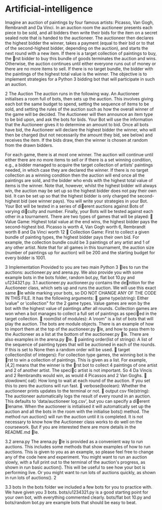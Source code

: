 # Artificial-intelligence

Imagine an auction of paintings by four famous artists: Picasso, Van Gogh, Rembrandt and Da Vinci. In an
auction room the auctioneer presents each piece to be sold, and all bidders then write their bids for the item
on a secret sealed note that is handed to the auctioneer. The auctioneer then declares the highest bidder the
winner, takes a payment (equal to their bid or to that of the second-highest bidder, depending on the auction),
and starts the next round with a new item. If there is a target collection of paintings to buy, the rst bidder
to buy this bundle of goods terminates the auction and wins. Otherwise, the auction continues until either
everyone runs out of money or there are no more items to sell. If there is no target bundle, the bidder with the
paintings of the highest total value is the winner.
The objective is to implement strategies for a Python 3 bidding bot that will participate in such an auction.

2 The Auction
The auction runs in the following way. An Auctioneer initialises a room full of bots, then sets up the auction.
This involves giving each bot the same budget to spend, setting the sequence of items to be sold, and setting
the rules of the auction such as how the overall winner of the game will be decided.
The Auctioneer will then announce an item type to be bid upon, and ask the bots for bids. Your Bot will
use the information that the Auctioneer gives it to determine an amount to bid. Once all bots have bid, the
Auctioneer will declare the highest bidder the winner, who will then be charged (but not necessarily the amount
they bid, see below) and receives the item. If the bids draw, then the winner is chosen at random from the
drawn bidders.

For each game, there is at most one winner. The auction will continue until either there are no more items to sell
or if there is a set winning condition, e.g., a bidder managed to acquire the target collection of artists' paintings
needed, in which case they are declared the winner. If there is no target collection as a winning condition then
the auction will end once all the paintings are sold, and the bidder who ends with the highest total value of
items is the winner.
Note that, however, whilst the highest bidder will always win, the auction may be set up so the highest bidder
does not pay their own bid. It can be set up so that the highest bidder is only charged the second-highest bid
(see winner pays).
You will write your strategies in your Bot. Your Bot will be tested in a series of dierent auctions against Bots
of varying diculty and number. Finally, your Bots will be tested against each other in a tournament.
There are two types of games that will be played:
 Value Game:
Highest total value at the end wins, the highest bidder pays the second-highest bid. Picasso is
worth 4, Van Gogh worth 6, Rembrandt worth 8 and Da Vinci worth 12
 Collection Game:
First to collect a given bundle of painting types, the highest bidder pays their own bid. For
example, the collection bundle could be 3 paintings of any artist and 1 of any other artist.
Note that for all games in this tournament, the auction size (number of paintings up for auction) will be 200
and the starting budget for every bidder is 1001.


3 Implementation
Provided to you are two main Python 3 les to run the auctions: auctioneer.py and arena.py. We also
provide you with some example bots in the bots folder, random bot.py, flat bot 10.py and u1234321.py.
3.1 auctioneer.py
auctioneer.py contains the denition for the Auctioneer class, which sets up and runs the auction. We will
use this exact same le while marking your bots, so DO NOT CHANGE ANY OF THE CODE IN THIS FILE.
It has the following arguments:
 game type(string): Either \value" or \collection" for the 2 game types. Value games are won by the bot
with the highest value of paintings after all rounds. Collection games are won when a bot manages to
collect a full set of paintings as specied in the target collection.
 room(list of modules): A \room" is a list of bots that will play the auction. The bots are module objects.
There is an example of how to import them at the top of the auctioneer.py le, and how to pass them to
the Auctioneer as a list at the bottom of the auctioneer.py le. There are also examples in the arena.py
le.
 painting order(list of strings): A list of the sequence of painting types that will be auctioned in each of
the rounds. If this is set to None then a random order will be used.
 target collection(list of integers): For collection type games, the winning bot is the rst to win a
collection of paintings. This is given as a list. For example, [4,2] means that the winner is the rst bot
to collect 4 paintings of one artist and 2 of another artist. The specic artist is not important. So 4 Da
Vincis and 2 Rembrandts would win, as would 4 Picassos and 2 Van Goghs.
 slowdown(
oat): How long to wait at each round of the auction. If you set this to zero the auctions will
run fast.
 verbose(boolean): Whether the auctioneer prints updates to the terminal or not.
 output csv file(string): The auctioneer automatically logs the result of every round in an auction. This
defaults to 'data/auctioneer log.csv', but you can specify a dierent lename.
When the auctioneer is initialised it will automatically set up the auction and all the bots in the room with the
initialise bots() method.
The method run auction() will run the auction until it is completed.
It is not necessary to know how the Auctioneer class works to do well on the coursework. But if you are
interested there are more details in the README.md le.

3.2 arena.py
The arena.py le is provided as a convenient way to run auctions. This includes some methods that show
examples of how to run auctions. This is given to you as an example, so please feel free to change any of the
code here and experiment.
You might want to run an auction slowly, with a full print out to the terminal of the auction's progress, as
shown in run basic auction(). This will be useful to see how your bot is performing live. Or you might want
to run lots of auctions quickly, as shown in run lots of auctions().
2

3.3 bots
In the bots folder we included a few bots for you to practice with. We have given you 3 bots. bots/u1234321.py
is a good starting point for your own bot, with everything commented clearly. bots/flat bot 10.py and
bots/random bot.py are example bots that should be easy to beat.
